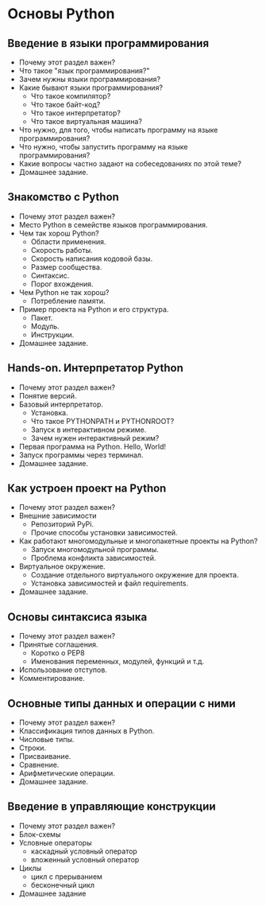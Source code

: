 # Основы Python
## Введение в языки программирования
- Почему этот раздел важен?
- Что такое "язык программирования?"
- Зачем нужны языки программирования?
- Какие бывают языки программирования?
  - Что такое компилятор?
  - Что такое байт-код?
  - Что такое интерпретатор?
  - Что такое виртуальная машина?
- Что нужно, для того, чтобы написать программу на языке программирования?
- Что нужно, чтобы запустить программу на языке программирования?
- Какие вопросы частно задают на собеседованиях по этой теме?
- Домашнее задание.

## Знакомство с Python
- Почему этот раздел важен?
- Место Python в семействе языков программирования.
- Чем так хорош Python?
  - Области применения.
  - Скорость работы.
  - Скорость написания кодовой базы.
  - Размер сообщества.
  - Синтаксис.
  - Порог вхождения.
- Чем Python не так хорош?
  - Потребление памяти.
- Пример проекта на Python и его структура.
  - Пакет.
  - Модуль.
  - Инструкции.
- Домашнее задание.

## Hands-on. Интерпретатор Python
- Почему этот раздел важен?
- Понятие версий.
- Базовый интерпретатор.
  - Установка.
  - Что такое PYTHONPATH и PYTHONROOT?
  - Запуск в интерактивном режиме.
  - Зачем нужен интерактивный режим?
- Первая программа на Python. Hello, World!
- Запуск программы через терминал.
- Домашнее задание.

## Как устроен проект на Python
- Почему этот раздел важен?
- Внешние зависимости
  - Репозиторий PyPi.
  - Прочие способы установки зависимостей.
- Как работают многомодульные и многопакетные проекты на Python?
  - Запуск многомодульной программы.
  - Проблема конфликта зависимостей.
- Виртуальное окружение.
  - Создание отдельного виртуального окружение для проекта.
  - Установка зависимостей и файл requirements.
- Домашнее задание.

## Основы синтаксиса языка
- Почему этот раздел важен?
- Принятые соглашения.
  - Коротко о PEP8
  - Именования переменных, модулей, функций и т.д.
- Использование отступов.
- Комментирование.

## Основные типы данных и операции с ними
- Почему этот раздел важен?
- Классификация типов данных в Python.
- Числовые типы.
- Строки.
- Присваивание.
- Сравнение.
- Арифметические операции.
- Домашнее задание.

## Введение в управляющие конструкции
- Почему этот раздел важен?
- Блок-схемы
- Условные операторы
  - каскадный условный оператор
  - вложенный условный оператор
- Циклы
  - цикл с прерыванием
  - бесконечный цикл
- Домашнее задание

